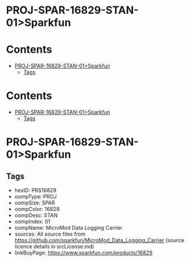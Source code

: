 
PROJ-SPAR-16829-STAN-01>Sparkfun
================================

Contents
========

* [PROJ-SPAR-16829-STAN-01>Sparkfun](#proj-spar-16829-stan-01sparkfun)
	* [Tags](#tags)

Contents
========

* [PROJ-SPAR-16829-STAN-01>Sparkfun](#proj-spar-16829-stan-01sparkfun)
	* [Tags](#tags)

# PROJ-SPAR-16829-STAN-01>Sparkfun

## Tags

- hexID: PRS16829
- oompType: PROJ
- oompSize: SPAR
- oompColor: 16829
- oompDesc: STAN
- oompIndex: 01
- oompName: MicroMod Data Logging Carrier
- sources: All source files from https://github.com/sparkfun/MicroMod_Data_Logging_Carrier (source licence details in srcLicense.md)
- linkBuyPage: https://www.sparkfun.com/products/16829
